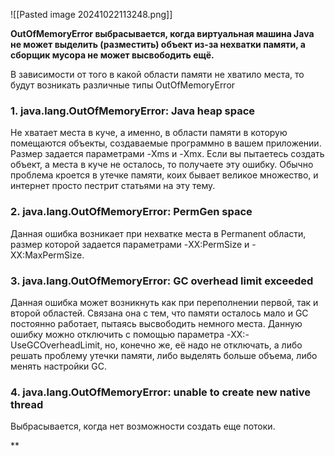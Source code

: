 ![[Pasted image 20241022113248.png]]

**OutOfMemoryError выбрасывается, когда виртуальная машина Java не может выделить (разместить) объект из-за нехватки памяти, а сборщик мусора не может высвободить ещё.**

В зависимости от того в какой области памяти не хватило места, то будут возникать различные типы OutOfMemoryError
### 1. java.lang.OutOfMemoryError: Java heap space

Не хватает места в куче, а именно, в области памяти в которую помещаются объекты, создаваемые программно в вашем приложении. Размер задается параметрами -Xms и -Xmx. Если вы пытаетесь создать объект, а места в куче не осталось, то получаете эту ошибку. Обычно проблема кроется в утечке памяти, коих бывает великое множество, и интернет просто пестрит статьями на эту тему.

### 2. java.lang.OutOfMemoryError: PermGen space

Данная ошибка возникает при нехватке места в Permanent области, размер которой задается параметрами -XX:PermSize и -XX:MaxPermSize.

### 3. java.lang.OutOfMemoryError: GC overhead limit exceeded

Данная ошибка может возникнуть как при переполнении первой, так и второй областей. Связана она с тем, что памяти осталось мало и GC постоянно работает, пытаясь высвободить немного места. Данную ошибку можно отключить с помощью параметра -XX:-UseGCOverheadLimit, но, конечно же, её надо не отключать, а либо решать проблему утечки памяти, либо выделять больше объема, либо менять настройки GC.

### 4. java.lang.OutOfMemoryError: unable to create new native thread

Выбрасывается, когда нет возможности создать еще потоки.

**
